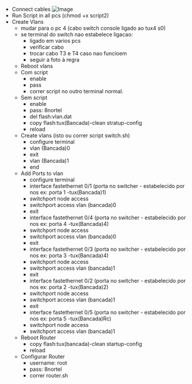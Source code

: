 - Connect cables
![Image](place_link)
- Run Script in all pcs (chmod +x script2)
- Create Vlans
  - mudar para o pc 4 (cabo switch console ligado ao tux4 s0)
  - se terminal do switch nao estabelece ligacao:
      - ligado em varios pcs
      - verificar cabo
      - trocar cabo T3 e T4 caso nao funcioem
      - seguir a foto à regra
  - Reboot vlans
  - Com script
    - enable 
    - pass
    - correr script no outro terminal normal.
  - Sem script
    - enable
    - pass: 8nortel
    - del flash:vlan.dat
    - copy flash:tux(Bancada)-clean stratup-config
    - reload  
  - Create vlans (isto ou correr script switch.sh)
    - configure terminal
    - vlan (Bancada)0
    - exit
    - vlan (Bancada)1
    - end
  - Add Ports to vlan
    - configure terminal
    - interface fastethernet 0/1 (porta no switcher - estabelecido por nos ex: porta 1 -tux(Bancada)1)
    - switchport node access
    - switchport access vlan (bancada)0
    - exit
    - interface fastethernet 0/4 (porta no switcher - estabelecido por nos ex: porta 4 -tux(Bancada)4)
    - switchport node access
    - switchport access vlan (bancada)0
    - exit
    - interface fastethernet 0/3 (porta no switcher - estabelecido por nos ex: porta 3 -tux(Bancada)4)
    - switchport node access
    - switchport access vlan (bancada)1
    - exit
    - interface fastethernet 0/2 (porta no switcher - estabelecido por nos ex: porta 2 -tux(Bancada)2)
    - switchport node access
    - switchport access vlan (bancada)1
    - exit
    - interface fastethernet 0/5 (porta no switcher - estabelecido por nos ex: porta 5 -tux(Bancada)Rc)
    - switchport node access
    - switchport access vlan (bancada)1
  - Reboot Router
    - copy flash:tux(bancada)-clean startup-config
    - reload
  - Configurar Router
    - username: root
    - pass: 8nortel
    - correr router.sh
